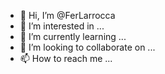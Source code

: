 - 👋 Hi, I’m @FerLarrocca
- 👀 I’m interested in ...
- 🌱 I’m currently learning ...
- 💞️ I’m looking to collaborate on ...
- 📫 How to reach me ...

<!---
FerLarrocca/FerLarrocca is a ✨ special ✨ repository because its `README.md` (this file) appears on your GitHub profile.
You can click the Preview link to take a look at your changes.
--->
